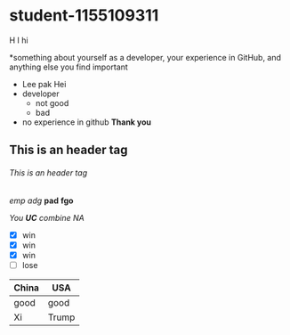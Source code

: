 # student-1155109311

H I hi

*something about yourself as a developer, your experience in GitHub, and anything else you find important

* Lee pak Hei
* developer
  * not good
  * bad
* no experience in github
**Thank you**
  
## This is an header tag
###### This is an header tag
*emp*
_adg_
**pad**
__fgo__

_You **UC** combine NA_

- [x] win
- [x] win
- [x] win
- [ ] lose

China | USA
------------ | -------------
good | good
Xi | Trump
